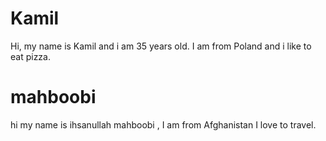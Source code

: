 

# Kamil
Hi, my name is Kamil and i am 35 years old. I am from Poland and i like to eat pizza.

# mahboobi

hi my name is ihsanullah mahboobi , I am from Afghanistan  I love to travel.
